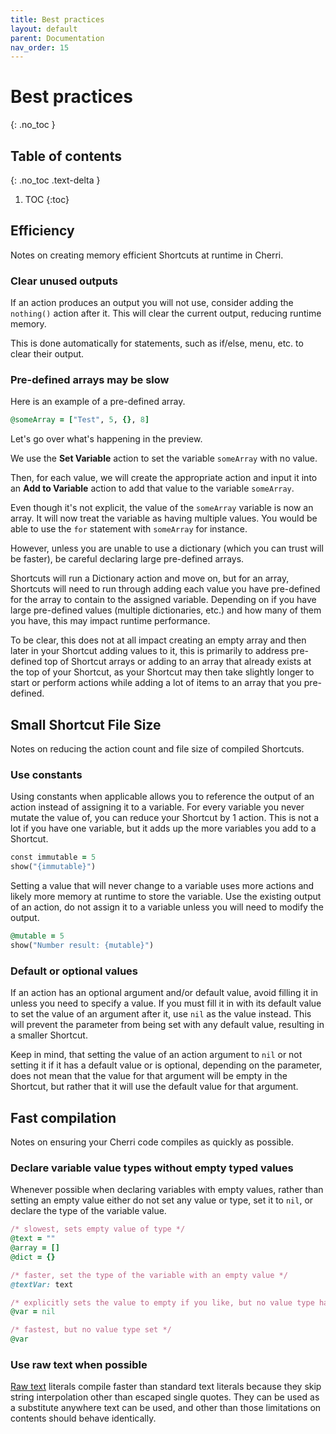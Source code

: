 ```yaml
---
title: Best practices
layout: default
parent: Documentation
nav_order: 15
---
```


# Best practices
{: .no_toc }

## Table of contents
{: .no_toc .text-delta }

1. TOC
{:toc}

## Efficiency

Notes on creating memory efficient Shortcuts at runtime in Cherri.

### Clear unused outputs

If an action produces an output you will not use, consider adding the `nothing()` action after it. This will clear the current output, reducing runtime memory.

This is done automatically for statements, such as if/else, menu, etc. to clear their output.

### Pre-defined arrays may be slow

Here is an example of a pre-defined array.

```ruby
@someArray = ["Test", 5, {}, 8]
```

Let's go over what's happening in the preview.

We use the **Set Variable** action to set the variable `someArray` with no value.

Then, for each value, we will create the appropriate action and input it into an **Add to Variable** action to add that value to the variable `someArray`.

Even though it's not explicit, the value of the `someArray` variable is now an array. It will now treat the variable as having multiple values. You would be able to use the `for` statement with `someArray` for instance.

However, unless you are unable to use a dictionary (which you can trust will be faster), be careful declaring large pre-defined arrays.

Shortcuts will run a Dictionary action and move on, but for an array, Shortcuts will need to run through adding each value you have pre-defined for the array to contain to the assigned variable. Depending on if you have large pre-defined values (multiple dictionaries, etc.) and how many of them you have, this may impact runtime performance.

To be clear, this does not at all impact creating an empty array and then later in your Shortcut adding values to it, this is primarily to address pre-defined top of Shortcut arrays or adding to an array that already exists at the top of your Shortcut, as your Shortcut may then take slightly longer to start or perform actions while adding a lot of items to an array that you pre-defined.

## Small Shortcut File Size

Notes on reducing the action count and file size of compiled Shortcuts.

### Use constants

Using constants when applicable allows you to reference the output of an action instead of assigning it to a variable. For every variable you never mutate the value of, you can reduce your Shortcut by 1 action. This is not a lot if you have one variable, but it adds up the more variables you add to a Shortcut.

```ruby
const immutable = 5
show("{immutable}")
```

Setting a value that will never change to a variable uses more actions and likely more memory at runtime to store the variable. Use the existing output of an action, do not assign it to a variable unless you will need to modify the output.

```ruby
@mutable = 5
show("Number result: {mutable}")
```

### Default or optional values

If an action has an optional argument and/or default value, avoid filling it in unless you need to specify a value. If you must fill it in with its default value to set the value of an argument after it, use `nil` as the value instead. This will prevent the parameter from being set with any default value, resulting in a smaller Shortcut.

Keep in mind, that setting the value of an action argument to `nil` or not setting it if it has a default value or is optional, depending on the parameter, does not mean that the value for that argument will be empty in the Shortcut, but rather that it will use the default value for that argument.

## Fast compilation

Notes on ensuring your Cherri code compiles as quickly as possible.

### Declare variable value types without empty typed values

Whenever possible when declaring variables with empty values, rather than setting an empty value either do not set any value or type, set it to `nil`, or declare the type of the variable value.

```ruby
/* slowest, sets empty value of type */
@text = ""
@array = []
@dict = {}

/* faster, set the type of the variable with an empty value */
@textVar: text

/* explicitly sets the value to empty if you like, but no value type has been set */
@var = nil

/* fastest, but no value type set */
@var
```

### Use raw text when possible

[Raw text](types#raw-text) literals compile faster than standard text literals because they skip string interpolation other than escaped single quotes. They can be used as a substitute anywhere text can be used, and other than those limitations on contents should behave identically.
